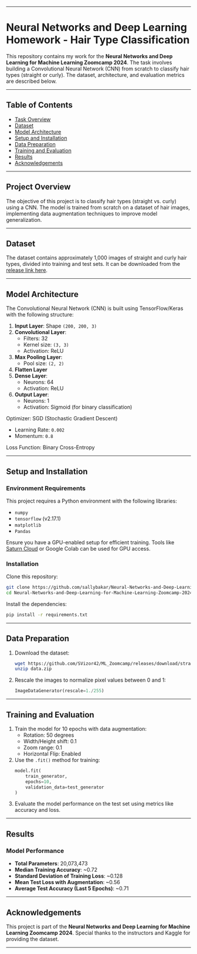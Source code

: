 
---

# Neural Networks and Deep Learning Homework - Hair Type Classification

This repository contains my work for the **Neural Networks and Deep Learning for Machine Learning Zoomcamp 2024**. The task involves building a Convolutional Neural Network (CNN) from scratch to classify hair types (straight or curly). The dataset, architecture, and evaluation metrics are described below.

---

## Table of Contents
- [Task Overview](#Task-overview)
- [Dataset](#dataset)
- [Model Architecture](#model-architecture)
- [Setup and Installation](#setup-and-installation)
- [Data Preparation](#data-preparation)
- [Training and Evaluation](#training-and-evaluation)
- [Results](#results)
- [Acknowledgements](#acknowledgements)

---

## Project Overview
The objective of this project is to classify hair types (straight vs. curly) using a CNN. The model is trained from scratch on a dataset of hair images, implementing data augmentation techniques to improve model generalization.

---

## Dataset
The dataset contains approximately 1,000 images of straight and curly hair types, divided into training and test sets. It can be downloaded from the [release link here](https://github.com/SVizor42/ML_Zoomcamp/releases/download/straight-curly-data/data.zip).

---

## Model Architecture
The Convolutional Neural Network (CNN) is built using TensorFlow/Keras with the following structure:

1. **Input Layer**: Shape `(200, 200, 3)`
2. **Convolutional Layer**:
   - Filters: 32
   - Kernel size: `(3, 3)`
   - Activation: ReLU
3. **Max Pooling Layer**:
   - Pool size: `(2, 2)`
4. **Flatten Layer**
5. **Dense Layer**:
   - Neurons: 64
   - Activation: ReLU
6. **Output Layer**:
   - Neurons: 1
   - Activation: Sigmoid (for binary classification)

Optimizer: SGD (Stochastic Gradient Descent)  
- Learning Rate: `0.002`  
- Momentum: `0.8`

Loss Function: Binary Cross-Entropy

---

## Setup and Installation

### **Environment Requirements**
This project requires a Python environment with the following libraries:
- `numpy`
- `tensorflow` (v2.17.1)
- `matplotlib`
- `Pandas`

Ensure you have a GPU-enabled setup for efficient training. Tools like [Saturn Cloud](https://saturncloud.io/) or Google Colab can be used for GPU access.

### **Installation**
Clone this repository:
```bash
git clone https://github.com/sallybakar/Neural-Networks-and-Deep-Learning-for-Machine-Learning-Zoomcamp-2024_Homework.git
cd Neural-Networks-and-Deep-Learning-for-Machine-Learning-Zoomcamp-2024_Homework
```

Install the dependencies:
```bash
pip install -r requirements.txt
```

---

## Data Preparation
1. Download the dataset:
   ```bash
   wget https://github.com/SVizor42/ML_Zoomcamp/releases/download/straight-curly-data/data.zip
   unzip data.zip
   ```
2. Rescale the images to normalize pixel values between 0 and 1:
   ```python
   ImageDataGenerator(rescale=1./255)
   ```

---

## Training and Evaluation
1. Train the model for 10 epochs with data augmentation:
   - Rotation: 50 degrees
   - Width/Height shift: 0.1
   - Zoom range: 0.1
   - Horizontal Flip: Enabled
2. Use the `.fit()` method for training:
   ```python
   model.fit(
       train_generator,
       epochs=10,
       validation_data=test_generator
   )
   ```
3. Evaluate the model performance on the test set using metrics like accuracy and loss.

---

## Results
### **Model Performance**
- **Total Parameters**: 20,073,473  
- **Median Training Accuracy**: ~0.72  
- **Standard Deviation of Training Loss**: ~0.128  
- **Mean Test Loss with Augmentation**: ~0.56  
- **Average Test Accuracy (Last 5 Epochs)**: ~0.71  

---

## Acknowledgements
This project is part of the **Neural Networks and Deep Learning for Machine Learning Zoomcamp 2024**. Special thanks to the instructors and Kaggle for providing the dataset.

---

